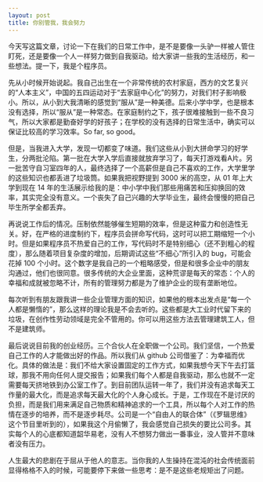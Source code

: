 ```yaml
---
layout: post
title: 你别管我，我会努力
---
```

今天写这篇文章，讨论一下在我们的日常工作中，是不是要像一头驴一样被人管住盯死，还是要像一个人一样努力做到自我驱动。给大家讲一些我的生活经历，和一些想法。提一下，我是个程序员。

先从小时候开始说起。我自己出生在一个非常传统的农村家庭，西方的文艺复兴的“人本主义”，中国的五四运动对于“去家庭中心化”的努力，对我们村子影响极小。所以，从小到大我清晰的感觉到“服从”是一种美德。后来小学中学，也是根本没有选择，所以“服从”是一种常态。在家庭制约之下，孩子很难接触到一些不良习气，所以大家都是勤奋好学的好孩子；在学校的没有选择的日常生活中，确实可以保证比较高的学习效率。So
far, so good。

但是，当我进入大学，发现一切都变了味道。我们这些从小到大拼命学习的好学生，分两批沦陷。第一批在大学入学后直接就放弃学习了，每天打游戏看A片。另一批苦守自习室四年的人，最终选择了一个高薪但是自己不喜欢的工作，大学里学的这些知识也都丢进了垃圾筒。如果我把视野提到
3000 米的高空，从 01 年上大学到现在 14
年的生活展示给我的是：中小学中我们那些用痛苦和压抑换回的效率，其实完全没有意义。一个丧失了自己兴趣的大学毕业生，最终会慢慢的把自己毕生所学全都丢弃。

再说说工作后的情况。压制依然能够催生短期的效率，但是这种蛮力和创造性无关。好，在严格的进度制约下，程序员会拼命写代码，这时可以把工期缩短一个小时。但是如果程序员不热爱自己的工作，写代码时不是特别细心（还不到粗心的程度），那么随着项目复杂度的增加，后期调试这些“不细心”所引入的
bug，可能会花掉 100
个小时。这个数字是我自己的一个粗略感受，但是和很多企业中的朋友沟通过，他们也很同意。很多传统的大企业里面，这种荒谬是每天的常态：个人的幸福和成就被忽略不计，所有的管理努力都是为了维护企业的现有垄断地位。

每次听到有朋友跟我讲一些企业管理方面的知识，如果他的根本出发点是“每一个人都是懒惰的”，那么这样的理论我是不会去听的。这些都是大工业时代留下来的垃圾，在创作性劳动领域是完全不管用的。你可以用这些方法去管理建筑工人，但不是建筑师。

最后说说目前我的创业经历。三个合伙人在全职做一个公司。我们坚信，一个热爱自己工作的人才能做出好的作品。所以我们从
github
公司借鉴了：为幸福而优化。具体的做法是：我们不给大家设置固定的工作方式，如果我想今天下午去打篮球，那我不用向任何人提交报告；如果我们每个人都是自我驱动，那么也就不一定需要每天挤地铁到办公室工作了。到目前团队运转一年了，我们并没有追求每天工作量的最大化，而是追求每天最大化的个人身心成长。于是，工作现在不是讨厌的负担，而是我们用来满足自己物质和精神追求的一个工具，所以每个人对工作的热情在逐步的培养，而不是逐步耗尽。公司是一个“自由人的联合体”（《罗辑思维》这个节目里听到的），如果我这个月偷懒了，我会感觉自己损失的要比公司多。其实每个人的心底都知道韶华易老，没有人不想努力做出一番事业，没人管并不意味者没有压力。

人生最大的悲剧在于屈从于他人的意志。当你我的人生操持在混沌的社会传统面前显得格格不入的时候，可能要停下来做一些思考：是不是这些老规矩出了问题。
